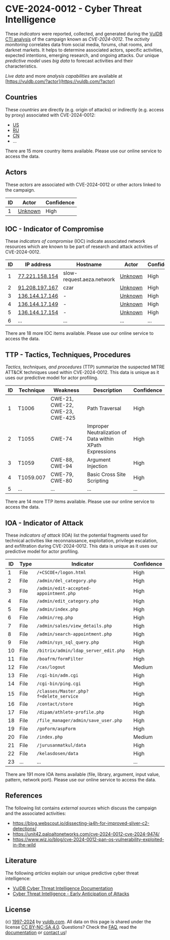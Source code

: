 # CVE-2024-0012 - Cyber Threat Intelligence

These _indicators_ were reported, collected, and generated during the [VulDB CTI analysis](https://vuldb.com/?kb.cti) of the campaign known as _CVE-2024-0012_. The _activity monitoring_ correlates data from social media, forums, chat rooms, and darknet markets. It helps to determine associated actors, specific activities, expected intentions, emerging research, and ongoing attacks. Our unique _predictive model_ uses _big data_ to forecast activities and their characteristics.

_Live data_ and more _analysis capabilities_ are available at [https://vuldb.com/?actor](https://vuldb.com/?actor)

## Countries

These _countries_ are directly (e.g. origin of attacks) or indirectly (e.g. access by proxy) associated with CVE-2024-0012:

* [US](https://vuldb.com/?country.us)
* [RU](https://vuldb.com/?country.ru)
* [CN](https://vuldb.com/?country.cn)
* ...

There are 15 more country items available. Please use our online service to access the data.

## Actors

These _actors_ are associated with CVE-2024-0012 or other actors linked to the campaign.

ID | Actor | Confidence
-- | ----- | ----------
1 | [Unknown](https://vuldb.com/?actor.unknown) | High

## IOC - Indicator of Compromise

These _indicators of compromise_ (IOC) indicate associated network resources which are known to be part of research and attack activities of CVE-2024-0012.

ID | IP address | Hostname | Actor | Confidence
-- | ---------- | -------- | ----- | ----------
1 | [77.221.158.154](https://vuldb.com/?ip.77.221.158.154) | slow-request.aeza.network | [Unknown](https://vuldb.com/?actor.unknown) | High
2 | [91.208.197.167](https://vuldb.com/?ip.91.208.197.167) | czar | [Unknown](https://vuldb.com/?actor.unknown) | High
3 | [136.144.17.146](https://vuldb.com/?ip.136.144.17.146) | - | [Unknown](https://vuldb.com/?actor.unknown) | High
4 | [136.144.17.149](https://vuldb.com/?ip.136.144.17.149) | - | [Unknown](https://vuldb.com/?actor.unknown) | High
5 | [136.144.17.154](https://vuldb.com/?ip.136.144.17.154) | - | [Unknown](https://vuldb.com/?actor.unknown) | High
6 | ... | ... | ... | ...

There are 18 more IOC items available. Please use our online service to access the data.

## TTP - Tactics, Techniques, Procedures

_Tactics, techniques, and procedures_ (TTP) summarize the suspected MITRE ATT&CK techniques used within CVE-2024-0012. This data is unique as it uses our predictive model for actor profiling.

ID | Technique | Weakness | Description | Confidence
-- | --------- | -------- | ----------- | ----------
1 | T1006 | CWE-21, CWE-22, CWE-23, CWE-425 | Path Traversal | High
2 | T1055 | CWE-74 | Improper Neutralization of Data within XPath Expressions | High
3 | T1059 | CWE-88, CWE-94 | Argument Injection | High
4 | T1059.007 | CWE-79, CWE-80 | Basic Cross Site Scripting | High
5 | ... | ... | ... | ...

There are 14 more TTP items available. Please use our online service to access the data.

## IOA - Indicator of Attack

These _indicators of attack_ (IOA) list the potential fragments used for technical activities like reconnaissance, exploitation, privilege escalation, and exfiltration during CVE-2024-0012. This data is unique as it uses our predictive model for actor profiling.

ID | Type | Indicator | Confidence
-- | ---- | --------- | ----------
1 | File | `/+CSCOE+/logon.html` | High
2 | File | `/admin/del_category.php` | High
3 | File | `/admin/edit-accepted-appointment.php` | High
4 | File | `/admin/edit_category.php` | High
5 | File | `/admin/index.php` | High
6 | File | `/admin/reg.php` | High
7 | File | `/admin/sales/view_details.php` | High
8 | File | `/admin/search-appointment.php` | High
9 | File | `/admin/sys_sql_query.php` | High
10 | File | `/bitrix/admin/ldap_server_edit.php` | High
11 | File | `/boafrm/formFilter` | High
12 | File | `/cas/logout` | Medium
13 | File | `/cgi-bin/adm.cgi` | High
14 | File | `/cgi-bin/ping.cgi` | High
15 | File | `/classes/Master.php?f=delete_service` | High
16 | File | `/contact/store` | High
17 | File | `/dipam/athlete-profile.php` | High
18 | File | `/file_manager/admin/save_user.php` | High
19 | File | `/goForm/aspForm` | High
20 | File | `/index.php` | Medium
21 | File | `/jurusanmatkul/data` | High
22 | File | `/kelasdosen/data` | High
23 | ... | ... | ...

There are 191 more IOA items available (file, library, argument, input value, pattern, network port). Please use our online service to access the data.

## References

The following list contains _external sources_ which discuss the campaign and the associated activities:

* https://blog.webscout.io/dissecting-ja4h-for-improved-sliver-c2-detections/
* https://unit42.paloaltonetworks.com/cve-2024-0012-cve-2024-9474/
* https://www.wiz.io/blog/cve-2024-0012-pan-os-vulnerability-exploited-in-the-wild

## Literature

The following _articles_ explain our unique predictive cyber threat intelligence:

* [VulDB Cyber Threat Intelligence Documentation](https://vuldb.com/?kb.cti)
* [Cyber Threat Intelligence - Early Anticipation of Attacks](https://www.scip.ch/en/?labs.20201022)

## License

(c) [1997-2024](https://vuldb.com/?kb.changelog) by [vuldb.com](https://vuldb.com/?kb.about). All data on this page is shared under the license [CC BY-NC-SA 4.0](https://creativecommons.org/licenses/by-nc-sa/4.0/). Questions? Check the [FAQ](https://vuldb.com/?kb.faq), read the [documentation](https://vuldb.com/?kb) or [contact us](https://vuldb.com/?contact)!
